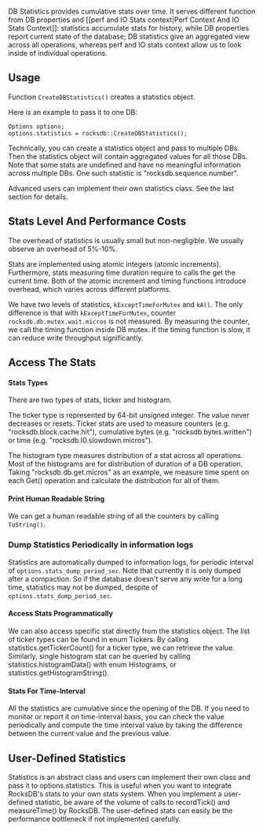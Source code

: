 DB Statistics provides cumulative stats over time. It serves different function from DB properties and [[perf and IO Stats context|Perf Context And IO Stats Context]]: statistics accumulate stats for history, while DB properties report current state of the database; DB statistics give an aggregated view across all operations, whereas perf and IO stats context allow us to look inside of individual operations.  

## Usage
Function `CreateDBStatistics()` creates a statistics object. 

Here is an example to pass it to one DB:

```
Options options;
options.statistics = rocksdb::CreateDBStatistics();
```
Technically, you can create a statistics object and pass to multiple DBs. Then the statistics object will contain aggregated values for all those DBs. Note that some stats are undefined and have no meaningful information across multiple DBs. One such statistic is "rocksdb.sequence.number".

Advanced users can implement their own statistics class. See the last section for details.

## Stats Level And Performance Costs
The overhead of statistics is usually small but non-negligible. We usually observe an overhead of 5%-10%.

Stats are implemented using atomic integers (atomic increments). Furthermore, stats measuring time duration require to calls the get the current time. Both of the atomic increment and timing functions introduce overhead, which varies across different platforms. 

We have two levels of statistics, `kExceptTimeForMutex` and `kAll`. The only difference is that with `kExceptTimeForMutex`, counter `rocksdb.db.mutex.wait.micros` is not measured. By measuring the counter, we call the timing function inside DB mutex. If the timing function is slow, it can reduce write throughput significantly.

## Access The Stats
#### Stats Types
There are two types of stats, ticker and histogram.

The ticker type is represented by 64-bit unsigned integer. The value never decreases or resets. Ticker stats are used to measure counters (e.g. "rocksdb.block.cache.hit"), cumulative bytes (e.g. "rocksdb.bytes.written") or time (e.g. "rocksdb.l0.slowdown.micros").

The histogram type measures distribution of a stat across all operations. Most of the histograms are for distribution of duration of a DB operation. Taking "rocksdb.db.get.micros" as an example, we measure time spent on each Get() operation and calculate the distribution for all of them.

#### Print Human Readable String
We can get a human readable string of all the counters by calling `ToString()`.

### Dump Statistics Periodically in information logs
Statistics are automatically dumped to information logs, for periodic interval of `options.stats_dump_period_sec`. Note that currently it is only dumped after a compaction. So if the database doesn't serve any write for a long time, statistics may not be dumped, despite of `options.stats_dump_period_sec`.

#### Access Stats Programmatically
We can also access specific stat directly from the statistics object. The list of ticker types can be found in enum Tickers. By calling statistics.getTickerCount() for a ticker type, we can retrieve the value. Similarly, single histogram stat can be queried by calling statistics.histogramData() with enum Histograms, or statistics.getHistogramString().

#### Stats For Time-Interval
All the statistics are cumulative since the opening of the DB. If you need to monitor or report it on time-interval basis, you can check the value periodically and compute the time interval value by taking the difference between the current value and the previous value.

## User-Defined Statistics
Statistics is an abstract class and users can implement their own class and pass it to options.statistics. This is useful when you want to integrate RocksDB's stats to your own stats system. When you implement a user-defined statistic, be aware of the volume of calls to recordTick() and measureTime() by RocksDB. The user-defined stats can easily be the performance bottleneck if not implemented carefully.